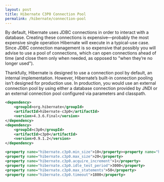 ```yaml
---
layout: post
title: Hibernate C3P0 Connection Pool
permalink: /hibernate/connection-pool
---
```


By default, Hibernate uses JDBC connections in order to interact with a database. Creating these connections is expensive—probably the most expensive single operation Hibernate will execute in a typical-use case. Since JDBC connection management is so expensive that possibly you will advise to use a pool of connections, which can open connections ahead of time (and close them only when needed, as opposed to "when they’re no longer used").

Thankfully, Hibernate is designed to use a connection pool by default, an internal implementation. However, Hibernate’s built-in connection pooling isn’t designed for production use. In production, you would use an external connection pool by using either a database connection provided by JNDI or an external connection pool configured via parameters and classpath.

```xml
<dependency>
    <groupId>org.hibernate</groupId>
    <artifactId>hibernate-c3p0</artifactId>
    <version>4.3.6.Final</version>
</dependency>
<dependency>
    <groupId>c3p0</groupId>
    <artifactId>c3p0</artifactId>
    <version>0.9.1.2</version>
</dependency>
```

```xml
<property name="hibernate.c3p0.min_size">10</property><property name="hibernate.c3p0.min_size">10</property>
<property name="hibernate.c3p0.max_size">20</property>
<property name="hibernate.c3p0.acquire_increment">1</property>
<property name="hibernate.c3p0.idle_test_period">3000</property>
<property name="hibernate.c3p0.max_statements">50</property>
<property name="hibernate.c3p0.timeout">1800</property>
```
